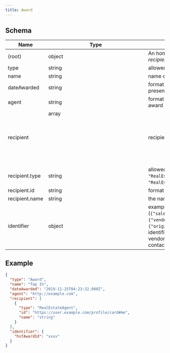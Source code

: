 ```yaml
---
title: Award
---
```

## Schema

| Name | Type | Description |
|---|---|---|
| (root) | object | An honor bestowed on one or mote _recipients_ by the message _agent_ |
| type | string | allowed (`"Award"`) "AwardAction" |
| name | string | name of the award |
| dateAwarded | string | format (`date-time`) date the award was presented or announced. |
| agent | string | format (`uri`) the agent that presented the award |
| recipient | array<object> | recipients of the award |
| recipient.type | string | allowed (`"RealEstateAgent"`, `"RealEstateOffice"`, `"RealEstateOrganization"`)  |
| recipient.id | string | format (`uri`)  |
| recipient.name | string | the name of the award recipient |
| identifier | object | examples (`{"salesforceid":"0031U00002XW1QWQA1"}`, `{"vendoraid":"123456"}`, `{"originating_system_id":"123456"}`) identifier assigned to a contact by the vendor who originally created the contact |

## Example



```json
{
  "type": "Award",
  "name": "Top 1%",
  "dateAwarded": "2019-11-25T04:23:32.000Z",
  "agent": "http://example.com",
  "recipient": [
    {
      "type": "RealEstateAgent",
      "id": "https://user.example.com/profile/card#me",
      "name": "string"
    }
  ],
  "identifier": {
    "hsfAwardId": "xxxx"
  }
}
```
